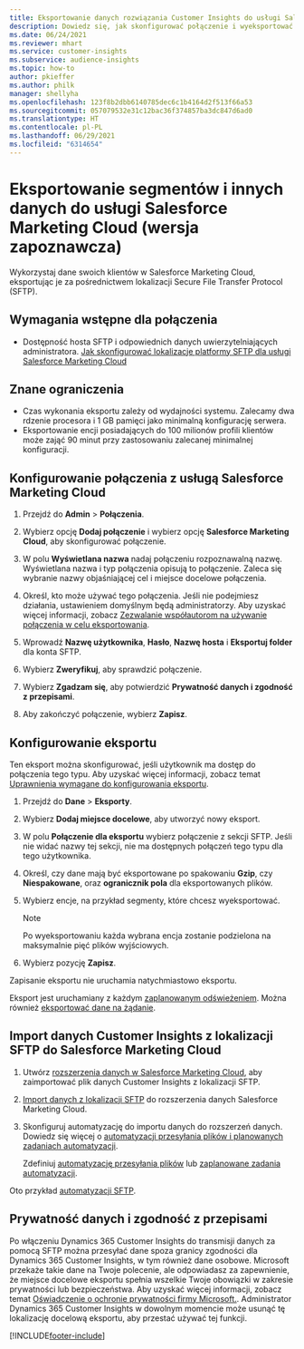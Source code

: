 ```yaml
---
title: Eksportowanie danych rozwiązania Customer Insights do usługi Salesforce Marketing Cloud
description: Dowiedz się, jak skonfigurować połączenie i wyeksportować je do usługi Salesforce Marketing Cloud.
ms.date: 06/24/2021
ms.reviewer: mhart
ms.service: customer-insights
ms.subservice: audience-insights
ms.topic: how-to
author: pkieffer
ms.author: philk
manager: shellyha
ms.openlocfilehash: 123f8b2dbb6140785dec6c1b4164d2f513f66a53
ms.sourcegitcommit: 057079532e31c12bac36f374857ba3dc847d6ad0
ms.translationtype: HT
ms.contentlocale: pl-PL
ms.lasthandoff: 06/29/2021
ms.locfileid: "6314654"
---
```

# <a name="export-segments-and-other-data-to-salesforce-marketing-cloud-preview"></a>Eksportowanie segmentów i innych danych do usługi Salesforce Marketing Cloud (wersja zapoznawcza)

Wykorzystaj dane swoich klientów w Salesforce Marketing Cloud, eksportując je za pośrednictwem lokalizacji Secure File Transfer Protocol (SFTP).

## <a name="prerequisites-for-connection"></a>Wymagania wstępne dla połączenia

- Dostępność hosta SFTP i odpowiednich danych uwierzytelniających administratora. [Jak skonfigurować lokalizacje platformy SFTP dla usługi Salesforce Marketing Cloud](https://help.salesforce.com/articleView?id=sf.mc_es_configure_enhanced_ftp.htm&type=5) 

## <a name="known-limitations"></a>Znane ograniczenia

- Czas wykonania eksportu zależy od wydajności systemu. Zalecamy dwa rdzenie procesora i 1 GB pamięci jako minimalną konfigurację serwera. 
- Eksportowanie encji posiadających do 100 milionów profili klientów może zająć 90 minut przy zastosowaniu zalecanej minimalnej konfiguracji. 

## <a name="set-up-the-connection-to-salesforce-marketing-cloud"></a>Konfigurowanie połączenia z usługą Salesforce Marketing Cloud

1. Przejdź do **Admin** > **Połączenia**.

1. Wybierz opcję **Dodaj połączenie** i wybierz opcję **Salesforce Marketing Cloud**, aby skonfigurować połączenie.

1. W polu **Wyświetlana nazwa** nadaj połączeniu rozpoznawalną nazwę. Wyświetlana nazwa i typ połączenia opisują to połączenie. Zaleca się wybranie nazwy objaśniającej cel i miejsce docelowe połączenia.

1. Określ, kto może używać tego połączenia. Jeśli nie podejmiesz działania, ustawieniem domyślnym będą administratorzy. Aby uzyskać więcej informacji, zobacz [Zezwalanie współautorom na używanie połączenia w celu eksportowania](connections.md#allow-contributors-to-use-a-connection-for-exports).

1. Wprowadź **Nazwę użytkownika**, **Hasło**, **Nazwę hosta** i **Eksportuj folder** dla konta SFTP.

1. Wybierz **Zweryfikuj**, aby sprawdzić połączenie.

1. Wybierz **Zgadzam się**, aby potwierdzić **Prywatność danych i zgodność z przepisami**.

1. Aby zakończyć połączenie, wybierz **Zapisz**.

## <a name="configure-an-export"></a>Konfigurowanie eksportu

Ten eksport można skonfigurować, jeśli użytkownik ma dostęp do połączenia tego typu. Aby uzyskać więcej informacji, zobacz temat [Uprawnienia wymagane do konfigurowania eksportu](export-destinations.md#set-up-a-new-export).

1. Przejdź do **Dane** > **Eksporty**.

1. Wybierz **Dodaj miejsce docelowe**, aby utworzyć nowy eksport.

1. W polu **Połączenie dla eksportu** wybierz połączenie z sekcji SFTP. Jeśli nie widać nazwy tej sekcji, nie ma dostępnych połączeń tego typu dla tego użytkownika.

1. Określ, czy dane mają być eksportowane po spakowaniu **Gzip**, czy **Niespakowane**, oraz **ogranicznik pola** dla eksportowanych plików.

1. Wybierz encje, na przykład segmenty, które chcesz wyeksportować.

   > [!NOTE]
   > Po wyeksportowaniu każda wybrana encja zostanie podzielona na maksymalnie pięć plików wyjściowych. 

1. Wybierz pozycję **Zapisz**.

Zapisanie eksportu nie uruchamia natychmiastowo eksportu.

Eksport jest uruchamiany z każdym [zaplanowanym odświeżeniem](system.md#schedule-tab). Można również [eksportować dane na żądanie](export-destinations.md#run-exports-on-demand). 

## <a name="import-customer-insights-data-from-sftp-location-to-salesforce-marketing-cloud"></a>Import danych Customer Insights z lokalizacji SFTP do Salesforce Marketing Cloud

1. Utwórz [rozszerzenia danych w Salesforce Marketing Cloud](https://help.salesforce.com/articleView?id=sf.mc_es_create_data_extension.htm&type=5), aby zaimportować plik danych Customer Insights z lokalizacji SFTP.

2. [Import danych z lokalizacji SFTP](https://help.salesforce.com/articleView?id=sf.mc_es_import_data_extension_classic.htm&type=5) do rozszerzenia danych Salesforce Marketing Cloud. 

3. Skonfiguruj automatyzację do importu danych do rozszerzeń danych. Dowiedz się więcej o [automatyzacji przesyłania plików i planowanych zadaniach automatyzacji](https://help.salesforce.com/articleView?id=sf.mc_as_triggered_automations.htm&type=5).

   Zdefiniuj [automatyzację przesyłania plików](https://help.salesforce.com/articleView?id=sf.mc_as_define_a_triggered_automation.htm&type=5) lub [zaplanowane zadania automatyzacji](https://help.salesforce.com/articleView?id=sf.mc_as_define_a_scheduled_automation.htm&type=5). 

Oto przykład [automatyzacji SFTP](https://help.salesforce.com/articleView?id=sf.mc_as_ftp_and_triggered_automation_scenario.htm&type=5).

## <a name="data-privacy-and-compliance"></a>Prywatność danych i zgodność z przepisami

Po włączeniu Dynamics 365 Customer Insights do transmisji danych za pomocą SFTP można przesyłać dane spoza granicy zgodności dla Dynamics 365 Customer Insights, w tym również dane osobowe. Microsoft przekaże takie dane na Twoje polecenie, ale odpowiadasz za zapewnienie, że miejsce docelowe eksportu spełnia wszelkie Twoje obowiązki w zakresie prywatności lub bezpieczeństwa. Aby uzyskać więcej informacji, zobacz temat [Oświadczenie o ochronie prywatności firmy Microsoft.](https://go.microsoft.com/fwlink/?linkid=396732).
Administrator Dynamics 365 Customer Insights w dowolnym momencie może usunąć tę lokalizację docelową eksportu, aby przestać używać tej funkcji.

[!INCLUDE[footer-include](../includes/footer-banner.md)]
